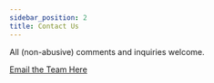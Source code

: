 ```yaml
---
sidebar_position: 2
title: Contact Us
---
```


All (non-abusive) comments and inquiries welcome.

[Email the Team Here](mailto:info@wordparrot.com)